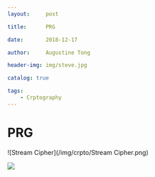 ```yaml
---
layout:     post

title:      PRG

date:       2018-12-17

author:     Augustine Tong

header-img: img/steve.jpg

catalog: true

tags:
    - Crptography
---
```


# PRG


![Stream Cipher](/img/crpto/Stream Cipher.png)

![ ](/img/crpto/.png)

